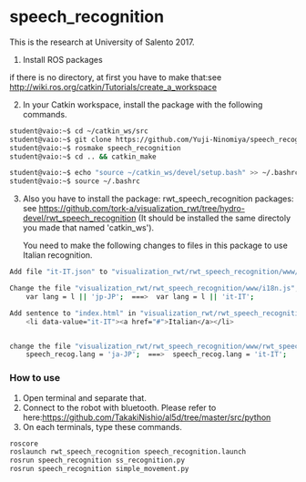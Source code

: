# speech_recognition
This is the research at University of Salento 2017.

1. Install ROS packages

if there is no directory, at first you have to make that:see http://wiki.ros.org/catkin/Tutorials/create_a_workspace

2. In your Catkin workspace, install the package with the following commands.

```bash
student@vaio:~$ cd ~/catkin_ws/src
student@vaio:~$ git clone https://github.com/Yuji-Ninomiya/speech_recognition.git speech_recognition
student@vaio:~$ rosmake speech_recognition
student@vaio:~$ cd .. && catkin_make
```
```bash
student@vaio:~$ echo "source ~/catkin_ws/devel/setup.bash" >> ~/.bashrc
student@vaio:~$ source ~/.bashrc
```

3. Also you have to install the package:  rwt_speech_recognition packages:  see
https://github.com/tork-a/visualization_rwt/tree/hydro-devel/rwt_speech_recognition (It should be installed the same directoly you made that named 'catkin_ws').

	You need to make the following changes to files in this package to use Italian recognition.

```bash
Add file "it-IT.json" to "visualization_rwt/rwt_speech_recognition/www/locale". Please move to there from my repositoly named "speech_recognition/www/locale".

Change the file "visualization_rwt/rwt_speech_recognition/www/i18n.js", line.26
	var lang = l || 'jp-JP';  ===>  var lang = l || 'it-IT';

Add sentence to "index.html" in "visualization_rwt/rwt_speech_recognition/www/", line 28
	<li data-value="it-IT"><a href="#">Italian</a></li>


change the file "visualization_rwt/rwt_speech_recognition/www/rwt_speech_recognition.js", line 46
	speech_recog.lang = 'ja-JP';  ===>  speech_recog.lang = 'it-IT';
```

### How to use

1. Open terminal and separate that.
2. Connect to the robot with bluetooth. Please refer to here:https://github.com/TakakiNishio/al5d/tree/master/src/python
3. On each terminals, type these commands.

```bash
roscore
roslaunch rwt_speech_recognition speech_recognition.launch
rosrun speech_recognition ss_recognition.py
rosrun speech_recognition simple_movement.py
```
